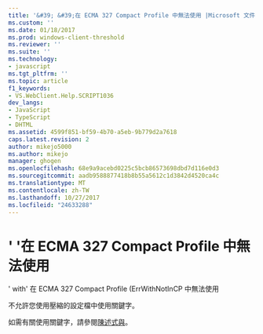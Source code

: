 ```yaml
---
title: '&#39; &#39;在 ECMA 327 Compact Profile 中無法使用 |Microsoft 文件'
ms.custom: ''
ms.date: 01/18/2017
ms.prod: windows-client-threshold
ms.reviewer: ''
ms.suite: ''
ms.technology:
- javascript
ms.tgt_pltfrm: ''
ms.topic: article
f1_keywords:
- VS.WebClient.Help.SCRIPT1036
dev_langs:
- JavaScript
- TypeScript
- DHTML
ms.assetid: 4599f851-bf59-4b70-a5eb-9b779d2a7618
caps.latest.revision: 2
author: mikejo5000
ms.author: mikejo
manager: ghogen
ms.openlocfilehash: 68e9a9acebd0225c5bcb86573698dbd7d116e0d3
ms.sourcegitcommit: aadb9588877418b8b55a5612c1d3842d4520ca4c
ms.translationtype: MT
ms.contentlocale: zh-TW
ms.lasthandoff: 10/27/2017
ms.locfileid: "24633288"
---
```

# <a name="39with39-not-available-in-the-ecma-327-compact-profile"></a>&#39; &#39;在 ECMA 327 Compact Profile 中無法使用
' with' 在 ECMA 327 Compact Profile (ErrWithNotInCP 中無法使用  
  
 不允許您使用壓縮的設定檔中使用關鍵字。  
  
 如需有關使用關鍵字，請參閱[陳述式與](../../javascript/reference/with-statement-javascript.md)。